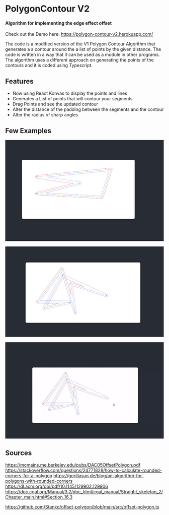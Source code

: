# PolygonContour V2
#### Algorithm for implementing the edge effect offset

Check out the Demo here: <https://polygon-contour-v2.herokuapp.com/>

The code is a modified version of the V1 Polygon Contour Algorithm that generates a a contour around the a list of points by the given distance. The code is written in a way that it can be used as a module in other programs. The algorithm uses a different approach on generating the points of the contours and it is coded using Typescript.

## Features
- Now using React Konvas to display the points and lines
- Generates a List of points that will contour your segments
- Drag Points and see the updated contour
- Alter the distance of the padding between the segments and the contour
- Alter the radius of sharp angles

## Few Examples

![Segments with Complex Angles](/img/Example1.png)


![Segments with Complex Angles](/img/Example2.png)

![Segments with Complex Angles](/img/Example3.gif)


## Sources
<https://mcmains.me.berkeley.edu/pubs/DAC05OffsetPolygon.pdf>
<https://stackoverflow.com/questions/24771828/how-to-calculate-rounded-corners-for-a-polygon>
<https://gorillasun.de/blog/an-algorithm-for-polygons-with-rounded-corners>
<https://dl.acm.org/doi/pdf/10.1145/129902.129906>
<https://doc.cgal.org/Manual/3.2/doc_html/cgal_manual/Straight_skeleton_2/Chapter_main.html#Section_16.3>




<https://github.com/Stanko/offset-polygon/blob/main/src/offset-polygon.ts>
